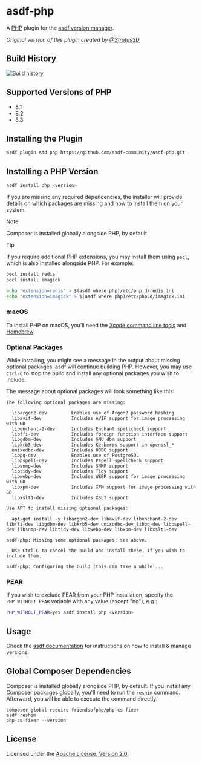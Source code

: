 # asdf-php

A [PHP](https://www.php.net) plugin for the [asdf version manager](https://asdf-vm.com).

_Original version of this plugin created by [@Stratus3D](https://github.com/Stratus3D)_

## Build History

[![Build history](https://buildstats.info/github/chart/asdf-community/asdf-php?branch=master)](https://github.com/asdf-community/asdf-php/actions)

## Supported Versions of PHP

- 8.1
- 8.2
- 8.3

## Installing the Plugin

```bash
asdf plugin add php https://github.com/asdf-community/asdf-php.git
```

## Installing a PHP Version

```bash
asdf install php <version>
```

If you are missing any required dependencies, the installer will provide details on which packages are missing and how to install them on your system.

> [!NOTE]
> Composer is installed globally alongside PHP, by default.

> [!TIP]
> If you require additional PHP extensions, you may install them using `pecl`, which is also installed alongside PHP. For example:
>
> ```bash
> pecl install redis
> pecl install imagick
>
> echo "extension=redis" > $(asdf where php)/etc/php.d/redis.ini
> echo "extension=imagick" > $(asdf where php)/etc/php.d/imagick.ini
> ```

### macOS

To install PHP on macOS, you'll need the [Xcode command line tools](https://developer.apple.com/xcode/resources/) and [Homebrew](https://brew.sh).

### Optional Packages

While installing, you might see a message in the output about missing optional packages. asdf will continue building PHP. However, you may use `Ctrl-C` to stop the build and install any optional packages you wish to include.

The message about optional packages will look something like this:

    The following optional packages are missing:

      libargon2-dev         Enables use of Argon2 password hashing
      libavif-dev           Includes AVIF support for image processing with GD
      libenchant-2-dev      Includes Enchant spellcheck support
      libffi-dev            Includes foreign function interface support
      libgdbm-dev           Includes GNU dbm support
      libkrb5-dev           Includes Kerberos support in openssl_*
      unixodbc-dev          Includes ODBC support
      libpq-dev             Enables use of PostgreSQL
      libpspell-dev         Includes Pspell spellcheck support
      libsnmp-dev           Includes SNMP support
      libtidy-dev           Includes Tidy support
      libwebp-dev           Includes WEBP support for image processing with GD
      libxpm-dev            Includes XPM support for image processing with GD
      libxslt1-dev          Includes XSLT support

    Use APT to install missing optional packages:

      apt-get install -y libargon2-dev libavif-dev libenchant-2-dev libffi-dev libgdbm-dev libkrb5-dev unixodbc-dev libpq-dev libpspell-dev libsnmp-dev libtidy-dev libwebp-dev libxpm-dev libxslt1-dev

    asdf-php: Missing some optional packages; see above.

      Use Ctrl-C to cancel the build and install these, if you wish to include them.

    asdf-php: Configuring the build (this can take a while)...

### PEAR

If you wish to exclude PEAR from your PHP installation, specify the `PHP_WITHOUT_PEAR` variable with any value (except "no"), e.g.:

```bash
PHP_WITHOUT_PEAR=yes asdf install php <version>
```

## Usage

Check the [asdf documentation](https://asdf-vm.com/manage/versions.html) for instructions on how to install & manage versions.

## Global Composer Dependencies

Composer is installed globally alongside PHP, by default. If you install any Composer packages globally, you'll need to run the `reshim` command. Afterward, you will be able to execute the command directly.

```shell
composer global require friendsofphp/php-cs-fixer
asdf reshim
php-cs-fixer --version
```

## License

Licensed under the [Apache License, Version 2.0](https://www.apache.org/licenses/LICENSE-2.0).
